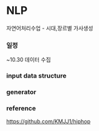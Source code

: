 # NLP
자연어처리수업 - 시대,장르별 가사생성


### 일정
~10.30 데이터 수집


### input data structure

### generator

### 

### reference
https://github.com/KMJJ1/hiphop
